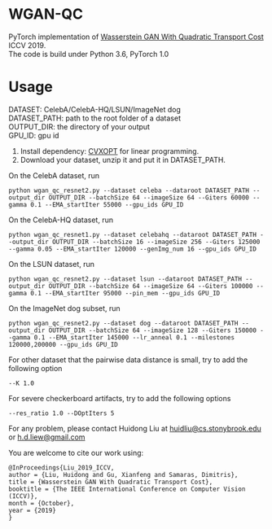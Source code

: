 # WGAN-QC
PyTorch implementation of [Wasserstein GAN With Quadratic Transport Cost](http://openaccess.thecvf.com/content_ICCV_2019/html/Liu_Wasserstein_GAN_With_Quadratic_Transport_Cost_ICCV_2019_paper.html) ICCV 2019. <br>
The code is build under Python 3.6, PyTorch 1.0
# Usage
DATASET: CelebA/CelebA-HQ/LSUN/ImageNet dog <br>
DATASET_PATH: path to the root folder of a dataset <br>
OUTPUT_DIR: the directory of your output <br>
GPU_ID: gpu id
1. Install dependency: [CVXOPT](https://cvxopt.org/) for linear programming. <br> 
2. Download your dataset, unzip it and put it in DATASET_PATH. <br>

On the CelebA dataset, run 
```
python wgan_qc_resnet2.py --dataset celeba --dataroot DATASET_PATH --output_dir OUTPUT_DIR --batchSize 64 --imageSize 64 --Giters 60000 --gamma 0.1 --EMA_startIter 55000 --gpu_ids GPU_ID
```

On the CelebA-HQ dataset, run
```
python wgan_qc_resnet1.py --dataset celebahq --dataroot DATASET_PATH --output_dir OUTPUT_DIR --batchSize 16 --imageSize 256 --Giters 125000 --gamma 0.05 --EMA_startIter 120000 --genImg_num 16 --gpu_ids GPU_ID
```

On the LSUN dataset, run
```
python wgan_qc_resnet2.py --dataset lsun --dataroot DATASET_PATH --output_dir OUTPUT_DIR --batchSize 64 --imageSize 64 --Giters 100000 --gamma 0.1 --EMA_startIter 95000 --pin_mem --gpu_ids GPU_ID
```

On the ImageNet dog subset, run
```
python wgan_qc_resnet2.py --dataset dog --dataroot DATASET_PATH --output_dir OUTPUT_DIR --batchSize 64 --imageSize 128 --Giters 150000 --gamma 0.1 --EMA_startIter 145000 --lr_anneal 0.1 --milestones 120000,200000 --gpu_ids GPU_ID
```

For other dataset that the pairwise data distance is small, try to add the following option
```
--K 1.0
```

For severe checkerboard artifacts, try to add the following options
```
--res_ratio 1.0 --DOptIters 5
```

For any problem, please contact Huidong Liu at huidliu@cs.stonybrook.edu or h.d.liew@gmail.com <br>

You are welcome to cite our work using:
```
@InProceedings{Liu_2019_ICCV,
author = {Liu, Huidong and Gu, Xianfeng and Samaras, Dimitris},
title = {Wasserstein GAN With Quadratic Transport Cost},
booktitle = {The IEEE International Conference on Computer Vision (ICCV)},
month = {October},
year = {2019}
}
```
